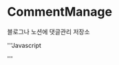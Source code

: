 # CommentManage
블로그나 노션에 댓글관리 저장소 

'''Javascript
<script src="https://utteranc.es/client.js"
        repo="rambus2006/CommentManage"
        issue-term="url"
        label="comments"
        theme="github-light"
        crossorigin="anonymous"
        async>
</script>
'''
